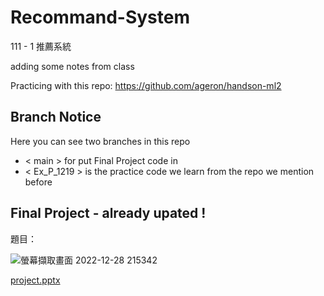 # Recommand-System
111 - 1 推薦系統

adding some notes from class 

Practicing with this repo: https://github.com/ageron/handson-ml2

## Branch Notice
Here you can see two branches in this repo
- < main > 
for put Final Project code in
- < Ex_P_1219 > 
is the practice code we learn from the repo we mention before

## Final Project - already upated !
題目：

![螢幕擷取畫面 2022-12-28 215342](https://user-images.githubusercontent.com/75154678/209822606-83966d46-d8a3-4973-bb05-6b9dac4e67b7.png)

[project.pptx](https://github.com/susansu10/NDHU__Recommand-System/files/10314539/project.pptx)
